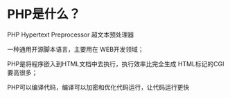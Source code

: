 # PHP是什么？

PHP Hypertext Preprocessor 超文本预处理器

一种通用开源脚本语言，主要用在 WEB开发领域；

PHP是将程序嵌入到HTML文档中去执行，执行效率比完全生成 HTML标记的CGI要高很多；

PHP可以编译代码，编译可以加密和优化代码运行，让代码运行更快
